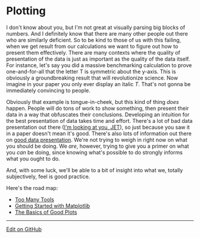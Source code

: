 # Plotting

I don't know about you, but I'm not great at visually parsing big blocks of numbers.
And I definitely know that there are many other people out there who are similarly deficient.
So to be kind to those of us with this failing, when we get result from our calculations we want to figure out how to present them effectively.
There are many contexts where the quality of presentation of the data is just as important as the quality of the data itself.
For instance, let's say you did a massive benchmarking calculation to prove one-and-for-all that the letter T is symmetric about the y-axis.
This is obviously a groundbreaking result that will revolutionize science.
Now imagine in your paper you only ever display an italic _T_.
That's not gonna be immediately convincing to people.

Obviously that example is tongue-in-cheek, but this kind of thing _does_ happen.
People will do tons of work to show something, then present their data in a way that obfuscates their conclusions.
Developing an intuition for the best presentation of data takes time and effort.
There's a lot of bad data presentation out there ([I'm looking at you, JET](https://jakevdp.github.io/blog/2014/10/16/how-bad-is-your-colormap/)), so just because you saw it in a paper doesn't mean it's good.
There's also lots of information out there on [good data presentation](https://journals.plos.org/ploscompbiol/article?id=10.1371/journal.pcbi.1003833).
We're not trying to weigh in right now on what you should be doing.
We _are_, however, trying to give you a primer on what you _can_ be doing, since knowing what's possible to do strongly informs what you ought to do.

And, with some luck, we'll be able to a bit of insight into what we, totally subjectively, feel is good practice.

Here's the road map:
* [Too Many Tools](TooManyTools.md)
* [Getting Started with Matplotlib](OOPMatplotlib.md)
* [The Basics of Good Plots](TheGoodPlot.md)

---
[Edit on GitHub](https://github.com/McCoyGroup/References/edit/gh-pages/McCoy%20Group%20Code%20Academy/Plotting/index.md)